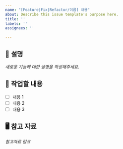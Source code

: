```yaml
---
name: "[Feature|Fix|Refactor/이름] 내용"
about: Describe this issue template's purpose here.
title: ''
labels: ''
assignees: ''

---
```


## 📌 설명
_새로운 기능에 대한 설명을 작성해주세요._


## 🔄 작업할 내용

- [ ] 내용 1
- [ ] 내용 2
- [ ] 내용 3

## 🖥️ 참고 자료
_참고자료 링크_
